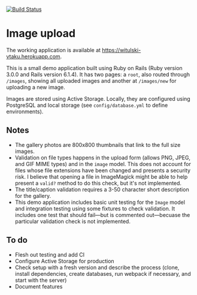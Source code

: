 [![Build Status](https://travis-ci.com/cjwit/images.svg?branch=main)](https://travis-ci.com/cjwit/images)

# Image upload

The working application is available at <https://witulski-vtaku.herokuapp.com>.

This is a small demo application built using Ruby on Rails (Ruby version 3.0.0 and Rails version 6.1.4). It has two pages: a `root`, also routed through `/images`, showing all uploaded images and another at `/images/new` for uploading a new image.

Images are stored using Active Storage. Locally, they are configured using PostgreSQL and local storage (see `config/database.yml` to define environments).

## Notes

* The gallery photos are 800x800 thumbnails that link to the full size images.
* Validation on file types happens in the upload form (allows PNG, JPEG, and GIF MIME types) and in the `image` model. This does not account for files whose file extensions have been changed and presents a security risk. I believe that opening a file in ImageMagick might be able to help present a `valid?` method to do this check, but it's not implemented.
* The title/caption validation requires a 3-50 character short description for the gallery.
* This demo application includes basic unit testing for the `Image` model and integration testing using some fixtures to check validation. It includes one test that should fail—but is commented out—becuase the particular validation check is not implemented.

## To do

* Flesh out testing and add CI
* Configure Active Storage for production
* Check setup with a fresh version and describe the process (clone, install dependencies, create databases, run webpack if necessary, and start with the server)
* Document features
